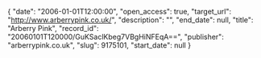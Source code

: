 {
  "date": "2006-01-01T12:00:00", 
  "open_access": true, 
  "target_url": "http://www.arberrypink.co.uk/", 
  "description": "", 
  "end_date": null, 
  "title": "Arberry Pink", 
  "record_id": "20060101T120000/GuKSaclKbeg7VBgHiNFEqA==", 
  "publisher": "arberrypink.co.uk", 
  "slug": 9175101, 
  "start_date": null
}

